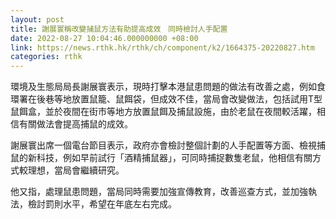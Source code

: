 ```yaml
---
layout: post
title: 謝展寰稱改變捕鼠方法有助提高成效　同時檢討人手配置
date: 2022-08-27 10:04:46.000000000 +08:00
link: https://news.rthk.hk/rthk/ch/component/k2/1664375-20220827.htm
categories: rthk
---
```


環境及生態局局長謝展寰表示，現時打擊本港鼠患問題的做法有改善之處，例如食環署在後巷等地放置鼠籠、鼠餌袋，但成效不佳，當局會改變做法，包括試用T型鼠餌盒，並於夜間在街市等地方放置鼠餌及捕鼠設施，由於老鼠在夜間較活躍，相信有關做法會提高捕鼠的成效。

謝展寰出席一個電台節目表示，政府亦會檢討整個計劃的人手配置等方面、檢視捕鼠的新科技，例如早前試行「酒精捕鼠器」，可同時捕捉數隻老鼠，他相信有關方式較理想，當局會繼續研究。

他又指，處理鼠患問題，當局同時需要加強宣傳教育，改善巡查方式，並加強執法，檢討罰則水平，希望在年底左右完成。

